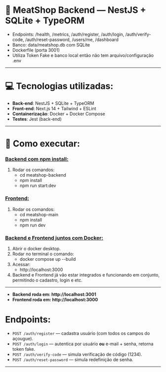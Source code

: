 # 💾 MeatShop Backend — NestJS + SQLite + TypeORM
- Endpoints: /health, /metrics, /auth/register, /auth/login, /auth/verify-code, /auth/reset-password, /users/me, /dashboard
- Banco: data/meatshop.db com SQLite
- Dockerfile (porta 3001)
- Utiliza Token Fake e banco local então não tem arquivo/configuração .env

------------------------------------------------------------------
# 💻 Tecnologias utilizadas:                                     
- **Back-end**: NestJS + SQLite + TypeORM                                 
- **Front-end**: Next.js 14 + Tailwind + ESLint 
- **Containerização**: Docker + Docker Compose
- **Testes**: Jest (back-end)
------------------------------------------------------------------

# 🚀 Como executar:

### <ins>Backend com npm install:</ins>
1. Rodar os comandos:
    - cd meatshop-backend
    - npm install
    - npm run start:dev

### <ins>Frontend:</ins>
1. Rodar os comandos:
      - cd meatshop-main
      - npm install
      - npm run dev

### <ins>Backend e Frontend juntos com Docker:</ins>
1. Abrir o docker desktop.
2. Rodar no terminal o comando:
   - docker compose up --build
3. Acessar:
   - http://localhost:3000
4. Backend e Frontend já vão estar integrados e funcionando em conjunto, permitindo o cadastro, login e etc.
------------------------------------------------------------------

- **Backend roda em: http://localhost:3001**
- **Frontend roda em: http://localhost:3000**

# Endpoints:
- `POST /auth/register` — cadastra usuário (com todos os campos do açougue).  
- `POST /auth/login` — autentica por usuário **ou** e-mail + senha, retorna token fake.  
- `POST /auth/verify-code` — simula verificação de código (1234).  
- `POST /auth/reset-password` — simula redefinição de senha.
------------------------------------------------------------------
